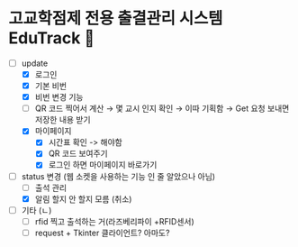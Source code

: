 # 고교학점제 전용 출결관리 시스템 EduTrack 📖

- [ ]  update
    - [x]  로그인
    <!-- - [ ]  학생 정보 입력 -->
    - [x]  기본 비번
    - [x]  비번 변경 기능
    - [ ]  QR 코드 찍어서 계산 → 몇 교시 인지 확인 → 이따 기획함 → Get 요청 보내면 저장한 내용 받기
    - [x]  마이페이지
        - [X]  시간표 확인 -> 해야함
        - [x]  QR 코드 보여주기 
        - [x]  로그인 하면 마이페이지 바로가기 
- [ ]  status 변경 (웹 소켓을 사용하는 기능 인 줄 알았으나 아님)
    - [ ]  출석 관리
    - [X]  알림 할지 안 할지 모름 (취소)
- [ ] 기타 (ㄴ)
    - [ ]  rfid 찍고 출석하는 거(라즈베리파이 +RFID센서)
    - [ ]  request + Tkinter 클라이언트? 아마도?
